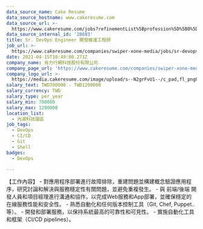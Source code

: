 ```yaml
---
data_source_name: Cake Resume
data_source_hostname: www.cakeresume.com
data_source_url: >-
  https://www.cakeresume.com/jobs?refinementList%5Bprofession%5D%5B0%5D=tech_devops&refi[…]5D=per_year&range%5Bsalary_range%5D%5Bmin%5D=1000000&page=2
data_source_internal_id: '28683'
title: Sr. DevOps Engineer 開發維運工程師
job_url: >-
  https://www.cakeresume.com/companies/swiper-xone-media/jobs/sr-devops-engineer-eea196
date: 2021-04-15T10:49:00.271Z
company_name: 肯力行網科技股份有限公司
company_page_url: 'https://www.cakeresume.com/companies/swiper-xone-media'
company_logo_url: >-
  https://media.cakeresume.com/image/upload/s--N2grFvU1--/c_pad,fl_png8,h_200,w_200/v1605524628/adgdelyqx305pl9wn3ld.png
salary_text: TWD700000 - TWD1200000
salary_currency: TWD
salary_type: per_year
salary_min: 700000
salary_max: 1200000
location_list:
  - 內湖科技園區
job_tags:
  - DevOps
  - CI/CD
  - Git
  - Shell
badges:
  - DevOps

---
```


【工作內容】 - 對應用程序部署進行故障排除，重建問題並構建概念驗證應用程序，研究討論和解決與服務穩定性有關問題，並避免重複發生。 - 與 前端/後端 開發人員和項目經理進行溝通和協作，以完成Web服務和App部署，並確保穩定的在線服務性能和安全性。 - 熟悉自動化和任何版本控制工具（Git, Chef, Puppet..等）。 - 開發和部署服務，以保持系統最高的可靠性和可見性。 - 實施自動化工具和框架（CI/CD pipelines）。
